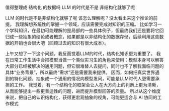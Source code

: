 值得整理成 结构化 的数据吗
LLM 的时代是不是 非结构化就够了呢

LLM 的时代是不是非结构化就够了呢 该怎么理解呢？没太看出来这个推论的前提。
我理解想系统性的掌握一个领域，应该需要完成对知识的压缩。
比如学习一个学科知识，在最初可能理解的是局部的一些具体例子，但最终我们还是要将它回归成一些抽象的结论或者概念，如果都是以非结构化的数据存储，后续利用这些数据的开销也会很大吧（回顾过去的知识有很大成本）。

上午又想了一下这个问题，我反而觉着LLM的时代，结构化知识更为重要了。
我在日常工作生活中会把模型当做一个类似实习生的角色来使用：模型本身可以解答大部分已经被解决的通用问题，但它很难替人去提问，同时也不了解我面临问题的具体“业务背景”，所以最终“需求”还是需要我来提供。
因而，如何把真实世界遇到的特化问题，抽象成一个通用的情况向模型发问，可能是LLM时代人更需要承担的工作。
我觉着，有一个结构化的框架会让人在大方向上的判断上更为清晰，从而能够提出一些更普适性的问题，进而提升模型回答的质量。
所以从这个维度来说，把自己的认识结构化，获得更宏观抽象的视角，可能更适合与 AI 协同的工作模式

